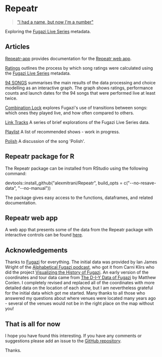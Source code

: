 # Repeatr

> ["I had a name, but now I'm a number"](https://fugazi.bandcamp.com/track/repeater)

Exploring the [Fugazi Live Series](https://www.dischord.com/fugazi_live_series) metadata. 

## Articles

[Repeatr-app](articles/Repeatr-app.html) provides documentation for the [Repeatr web app](https://alexmitrani.shinyapps.io/Repeatr-app/). 

[Ratings](articles/Ratings.html) outlines the process by which song ratings were calculated using the [Fugazi Live Series](https://www.dischord.com/fugazi_live_series) metadata.  

[94 SONGS](articles/94songs.html) summarises the main results of the data processing and choice modelling as an interactive graph.  The graph  shows ratings, performance counts and launch dates for the 94 songs that were performed live at least twice.  

[Combination Lock](articles/CombinationLock.html) explores Fugazi's use of transitions between songs: which ones they played live, and how often compared to others.  

[Link Tracks](articles/LinkTracks.html) A series of brief explorations of the Fugazi Live Series data.  

[Playlist](articles/Playlist.html) A list of recommended shows - work in progress. 

[Polish](articles/Polish.html) A discussion of the song 'Polish'. 

## Repeatr package for R

The Repeatr package can be installed from RStudio using the following command:

devtools::install_github("alexmitrani/Repeatr", build_opts = c("--no-resave-data", "--no-manual"))

The package gives easy access to the functions, dataframes, and related documentation.

## Repeatr web app

A web app that presents some of the data from the Repeatr package with interactive controls can be found [here](https://alexmitrani.shinyapps.io/Repeatr-app/).

## Acknowledgements

Thanks to [Fugazi](https://www.dischord.com/band/fugazi) for everything. The initial data was provided by Ian James Wright of the [Alphabetical Fugazi podcast](https://the-alphabetical-fugazi.pinecast.co/), who got it from Carni Klirs who did the project [Visualizing the History of Fugazi](https://www.carniklirs.com/project/fugazi). An early version of the coordinates and tour data came from [The D-I-Y Data of Fugazi](https://github.com/mathisonian/diy-data-fugazi) by Matthew Conlen. I completely revised and replaced all of the coordinates with more detailed data on the location of each show, but I am nevertheless grateful for the initial data which got me started. Many thanks to all those who answered my questions about where venues were located many years ago - several of the venues would not be in the right place on the map without you!   

## That is all for now

I hope you have found this interesting. If you have any comments or suggestions please add an issue to the [GitHub repository](https://github.com/alexmitrani/Repeatr/).

Thanks. 



